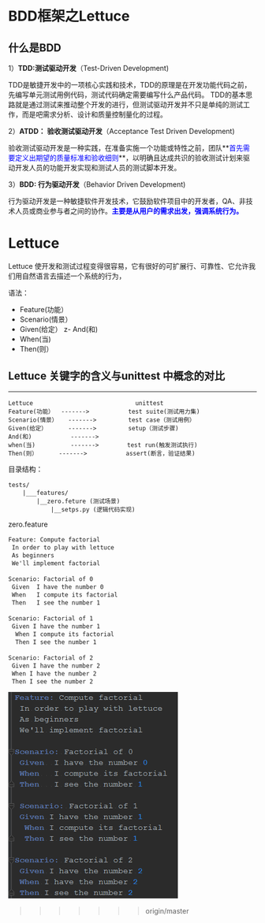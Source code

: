 # BDD框架之Lettuce #

## 什么是BDD ##

1）**TDD:测试驱动开发**（Test-Driven Development)

TDD是敏捷开发中的一项核心实践和技术，TDD的原理是在开发功能代码之前，先编写单元测试用例代码，测试代码确定需要编写什么产品代码。
TDD的基本思路就是通过测试来推动整个开发的进行，但测试驱动开发并不只是单纯的测试工作，而是吧需求分析、设计和质量控制量化的过程。

2）**ATDD： 验收测试驱动开发**（Acceptance Test Driven Development)

验收测试驱动开发是一种实践，在准备实施一个功能或特性之前，团队**<font color=blue>首先需要定义出期望的质量标准和验收细则</font>**，以明确且达成共识的验收测试计划来驱动开发人员的功能开发实现和测试人员的测试脚本开发。

3）**BDD: 行为驱动开发**（Behavior Driven Development)

行为驱动开发是一种敏捷软件开发技术，它鼓励软件项目中的开发者，QA、非技术人员或商业参与者之间的协作。**<font color=blue>主要是从用户的需求出发，强调系统行为。</font>**

# **Lettuce** #

   Lettuce 使开发和测试过程变得很容易，它有很好的可扩展行、可靠性、它允许我们用自然语言去描述一个系统的行为，

语法：

- Feature(功能）
- Scenario(情景）
- Given(给定）
z- And(和)
- When(当)
- Then(则）


## Lettuce 关键字的含义与unittest 中概念的对比 ##
-------------------------------------------------
	Lettuce								unittest
	Feature(功能）	 -------> 			test suite(测试用力集)
	Scenario(情景）   -------> 		test case（测试用例）
	Given(给定）      -------> 		setup（测试步骤)
	And(和)			 -------> 
	when(当)			 -------> 		 test run(触发测试执行)
	Then(则）		 -------> 			assert(断言，验证结果)



目录结构：

	tests/
		|___features/
			|__zero.feture (测试场景)
				|__setps.py (逻辑代码实现)

zero.feature
	
    Feature: Compute factorial
     In order to play with lettuce
     As beginners
     We'll implement factorial
    
    Scenario: Factorial of 0
     Given  I have the number 0
     When   I compute its factorial
     Then   I see the number 1
    
    Scenario: Factorial of 1
     Given I have the number 1
      When I compute its factorial
      Then I see the number 1
    
    Scenario: Factorial of 2
     Given I have the number 2
     When I have the number 2
     Then I see the number 2
    

![alt text](/Lettuce/icon/zero_feature.png "Title")
    
>>>>>>> origin/master
